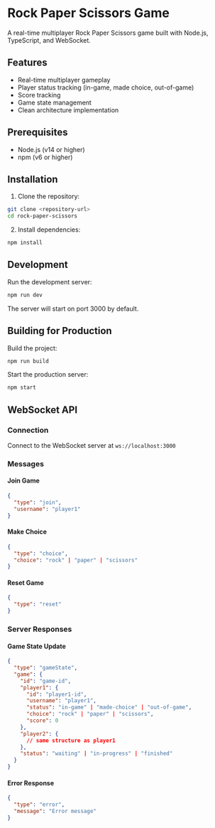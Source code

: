 # Rock Paper Scissors Game

A real-time multiplayer Rock Paper Scissors game built with Node.js, TypeScript, and WebSocket.

## Features

- Real-time multiplayer gameplay
- Player status tracking (in-game, made choice, out-of-game)
- Score tracking
- Game state management
- Clean architecture implementation

## Prerequisites

- Node.js (v14 or higher)
- npm (v6 or higher)

## Installation

1. Clone the repository:
```bash
git clone <repository-url>
cd rock-paper-scissors
```

2. Install dependencies:
```bash
npm install
```

## Development

Run the development server:
```bash
npm run dev
```

The server will start on port 3000 by default.

## Building for Production

Build the project:
```bash
npm run build
```

Start the production server:
```bash
npm start
```

## WebSocket API

### Connection
Connect to the WebSocket server at `ws://localhost:3000`

### Messages

#### Join Game
```json
{
  "type": "join",
  "username": "player1"
}
```

#### Make Choice
```json
{
  "type": "choice",
  "choice": "rock" | "paper" | "scissors"
}
```

#### Reset Game
```json
{
  "type": "reset"
}
```

### Server Responses

#### Game State Update
```json
{
  "type": "gameState",
  "game": {
    "id": "game-id",
    "player1": {
      "id": "player1-id",
      "username": "player1",
      "status": "in-game" | "made-choice" | "out-of-game",
      "choice": "rock" | "paper" | "scissors",
      "score": 0
    },
    "player2": {
      // same structure as player1
    },
    "status": "waiting" | "in-progress" | "finished"
  }
}
```

#### Error Response
```json
{
  "type": "error",
  "message": "Error message"
}
``` 